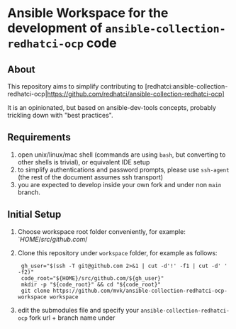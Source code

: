 # Ansible Workspace for the development of `ansible-collection-redhatci-ocp` code


## About

This repository aims to simplify contributing to [redhatci:ansible-collection-redhatci-ocp|https://github.com/redhatci/ansible-collection-redhatci-ocp]

It is an opinionated, but based on ansible-dev-tools concepts, probably trickling down with "best practices".

## Requirements

1. open unix/linux/mac shell (commands are using `bash`, but converting to other shells is trivial), or equivalent IDE setup
2. to simplify authentications and password prompts, please use `ssh-agent` (the rest of the document assumes ssh transport)
3. you are expected to develop inside your own fork and under non `main` branch.

## Initial Setup

1. Choose workspace root folder conveniently, for example: `${HOME}/src/github.com/$
1. Clone this repository under `workspace` folder, for example as follows:

        gh_user="$(ssh -T git@github.com 2>&1 | cut -d'!' -f1 | cut -d' ' -f2)"
        code_root="${HOME}/src/github.com/${gh_user}"
        mkdir -p "${code_root}" && cd "${code_root}"
        git clone https://github.com/mvk/ansible-collection-redhatci-ocp-workspace workspace

3. edit the submodules file and specify your `ansible-collection-redhatci-ocp` fork url + branch name under
